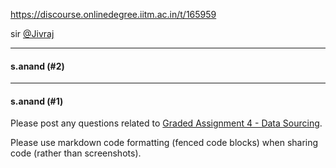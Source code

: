 https://discourse.onlinedegree.iitm.ac.in/t/165959

sir <a class="mention" href="/u/jivraj">@Jivraj</a></p><hr>

<h4>s.anand (#2)</h4>
<hr>

<h4>s.anand (#1)</h4>
<p>Please post any questions related to <a href="https://exam.sanand.workers.dev/tds-2025-01-ga4">Graded Assignment 4 - Data Sourcing</a>.</p>
<p>Please use markdown code formatting (fenced code blocks) when sharing code (rather than screenshots).